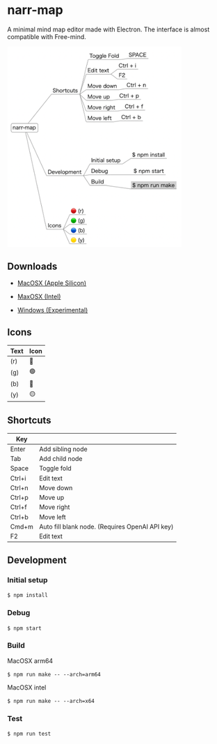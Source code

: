 # narr-map

A minimal mind map editor made with Electron. The interface is almost compatible with Free-mind.

<img src="./docs/screen0.png" width="400px">

## Downloads
- [MacOSX (Apple Silicon)](https://github.com/miyosuda/narr-map/releases/download/v0.0.6/narr-map-darwin-arm64-0.0.6.zip)

- [MaxOSX (Intel)](https://github.com/miyosuda/narr-map/releases/download/v0.0.6/narr-map-darwin-x64-0.0.6.zip)

- [Windows (Experimental)](https://github.com/miyosuda/narr-map/releases/download/v0.0.6/narr-map-0.0.6.Setup.exe)



## Icons

| Text | Icon    |
| ---- | ----  |
| (r)  | :red_circle:   |
| (g)  | :green_circle:  |
| (b)  | :large_blue_circle:   |
| (y)  | :yellow_circle:  |



## Shortcuts

| Key |     |
| ---- | ----  |
| Enter   | Add sibling node |
| Tab     | Add child node |
| Space   | Toggle fold   |
| Ctrl+i  | Edit text  |
| Ctrl+n  | Move down  |
| Ctrl+p  | Move up  |
| Ctrl+f  | Move right |
| Ctrl+b  | Move left |
| Cmd+m | Auto fill blank node. (Requires OpenAI API key) |
| F2      | Edit text  |



## Development

### Initial setup

```
$ npm install
```


### Debug

```
$ npm start
```

### Build

MacOSX arm64

```
$ npm run make -- --arch=arm64
```


MacOSX intel
```
$ npm run make -- --arch=x64
```


### Test

```
$ npm run test
```
